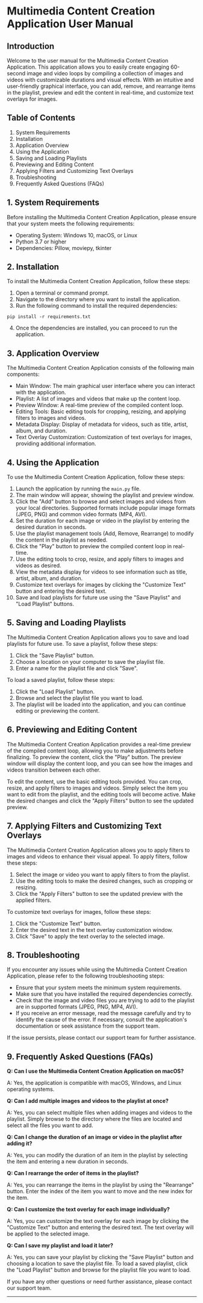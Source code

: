 # Multimedia Content Creation Application User Manual

## Introduction

Welcome to the user manual for the Multimedia Content Creation Application. This application allows you to easily create engaging 60-second image and video loops by compiling a collection of images and videos with customizable durations and visual effects. With an intuitive and user-friendly graphical interface, you can add, remove, and rearrange items in the playlist, preview and edit the content in real-time, and customize text overlays for images.

## Table of Contents

1. System Requirements
2. Installation
3. Application Overview
4. Using the Application
5. Saving and Loading Playlists
6. Previewing and Editing Content
7. Applying Filters and Customizing Text Overlays
8. Troubleshooting
9. Frequently Asked Questions (FAQs)

## 1. System Requirements

Before installing the Multimedia Content Creation Application, please ensure that your system meets the following requirements:

- Operating System: Windows 10, macOS, or Linux
- Python 3.7 or higher
- Dependencies: Pillow, moviepy, tkinter

## 2. Installation

To install the Multimedia Content Creation Application, follow these steps:

1. Open a terminal or command prompt.
2. Navigate to the directory where you want to install the application.
3. Run the following command to install the required dependencies:

```
pip install -r requirements.txt
```

4. Once the dependencies are installed, you can proceed to run the application.

## 3. Application Overview

The Multimedia Content Creation Application consists of the following main components:

- Main Window: The main graphical user interface where you can interact with the application.
- Playlist: A list of images and videos that make up the content loop.
- Preview Window: A real-time preview of the compiled content loop.
- Editing Tools: Basic editing tools for cropping, resizing, and applying filters to images and videos.
- Metadata Display: Display of metadata for videos, such as title, artist, album, and duration.
- Text Overlay Customization: Customization of text overlays for images, providing additional information.

## 4. Using the Application

To use the Multimedia Content Creation Application, follow these steps:

1. Launch the application by running the `main.py` file.
2. The main window will appear, showing the playlist and preview window.
3. Click the "Add" button to browse and select images and videos from your local directories. Supported formats include popular image formats (JPEG, PNG) and common video formats (MP4, AVI).
4. Set the duration for each image or video in the playlist by entering the desired duration in seconds.
5. Use the playlist management tools (Add, Remove, Rearrange) to modify the content in the playlist as needed.
6. Click the "Play" button to preview the compiled content loop in real-time.
7. Use the editing tools to crop, resize, and apply filters to images and videos as desired.
8. View the metadata display for videos to see information such as title, artist, album, and duration.
9. Customize text overlays for images by clicking the "Customize Text" button and entering the desired text.
10. Save and load playlists for future use using the "Save Playlist" and "Load Playlist" buttons.

## 5. Saving and Loading Playlists

The Multimedia Content Creation Application allows you to save and load playlists for future use. To save a playlist, follow these steps:

1. Click the "Save Playlist" button.
2. Choose a location on your computer to save the playlist file.
3. Enter a name for the playlist file and click "Save".

To load a saved playlist, follow these steps:

1. Click the "Load Playlist" button.
2. Browse and select the playlist file you want to load.
3. The playlist will be loaded into the application, and you can continue editing or previewing the content.

## 6. Previewing and Editing Content

The Multimedia Content Creation Application provides a real-time preview of the compiled content loop, allowing you to make adjustments before finalizing. To preview the content, click the "Play" button. The preview window will display the content loop, and you can see how the images and videos transition between each other.

To edit the content, use the basic editing tools provided. You can crop, resize, and apply filters to images and videos. Simply select the item you want to edit from the playlist, and the editing tools will become active. Make the desired changes and click the "Apply Filters" button to see the updated preview.

## 7. Applying Filters and Customizing Text Overlays

The Multimedia Content Creation Application allows you to apply filters to images and videos to enhance their visual appeal. To apply filters, follow these steps:

1. Select the image or video you want to apply filters to from the playlist.
2. Use the editing tools to make the desired changes, such as cropping or resizing.
3. Click the "Apply Filters" button to see the updated preview with the applied filters.

To customize text overlays for images, follow these steps:

1. Click the "Customize Text" button.
2. Enter the desired text in the text overlay customization window.
3. Click "Save" to apply the text overlay to the selected image.

## 8. Troubleshooting

If you encounter any issues while using the Multimedia Content Creation Application, please refer to the following troubleshooting steps:

- Ensure that your system meets the minimum system requirements.
- Make sure that you have installed the required dependencies correctly.
- Check that the image and video files you are trying to add to the playlist are in supported formats (JPEG, PNG, MP4, AVI).
- If you receive an error message, read the message carefully and try to identify the cause of the error. If necessary, consult the application's documentation or seek assistance from the support team.

If the issue persists, please contact our support team for further assistance.

## 9. Frequently Asked Questions (FAQs)

**Q: Can I use the Multimedia Content Creation Application on macOS?**

A: Yes, the application is compatible with macOS, Windows, and Linux operating systems.

**Q: Can I add multiple images and videos to the playlist at once?**

A: Yes, you can select multiple files when adding images and videos to the playlist. Simply browse to the directory where the files are located and select all the files you want to add.

**Q: Can I change the duration of an image or video in the playlist after adding it?**

A: Yes, you can modify the duration of an item in the playlist by selecting the item and entering a new duration in seconds.

**Q: Can I rearrange the order of items in the playlist?**

A: Yes, you can rearrange the items in the playlist by using the "Rearrange" button. Enter the index of the item you want to move and the new index for the item.

**Q: Can I customize the text overlay for each image individually?**

A: Yes, you can customize the text overlay for each image by clicking the "Customize Text" button and entering the desired text. The text overlay will be applied to the selected image.

**Q: Can I save my playlist and load it later?**

A: Yes, you can save your playlist by clicking the "Save Playlist" button and choosing a location to save the playlist file. To load a saved playlist, click the "Load Playlist" button and browse for the playlist file you want to load.

If you have any other questions or need further assistance, please contact our support team.

---

